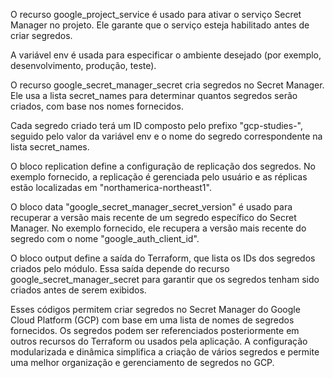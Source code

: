 
O recurso google_project_service é usado para ativar o serviço Secret Manager no projeto. Ele garante que o serviço esteja habilitado antes de criar segredos.

A variável env é usada para especificar o ambiente desejado (por exemplo, desenvolvimento, produção, teste).

O recurso google_secret_manager_secret cria segredos no Secret Manager. Ele usa a lista secret_names para determinar quantos segredos serão criados, com base nos nomes fornecidos.

Cada segredo criado terá um ID composto pelo prefixo "gcp-studies-", seguido pelo valor da variável env e o nome do segredo correspondente na lista secret_names.

O bloco replication define a configuração de replicação dos segredos. No exemplo fornecido, a replicação é gerenciada pelo usuário e as réplicas estão localizadas em "northamerica-northeast1".

O bloco data "google_secret_manager_secret_version" é usado para recuperar a versão mais recente de um segredo específico do Secret Manager. No exemplo fornecido, ele recupera a versão mais recente do segredo com o nome "google_auth_client_id".

O bloco output define a saída do Terraform, que lista os IDs dos segredos criados pelo módulo. Essa saída depende do recurso google_secret_manager_secret para garantir que os segredos tenham sido criados antes de serem exibidos.

Esses códigos permitem criar segredos no Secret Manager do Google Cloud Platform (GCP) com base em uma lista de nomes de segredos fornecidos. Os segredos podem ser referenciados posteriormente em outros recursos do Terraform ou usados pela aplicação. A configuração modularizada e dinâmica simplifica a criação de vários segredos e permite uma melhor organização e gerenciamento de segredos no GCP.